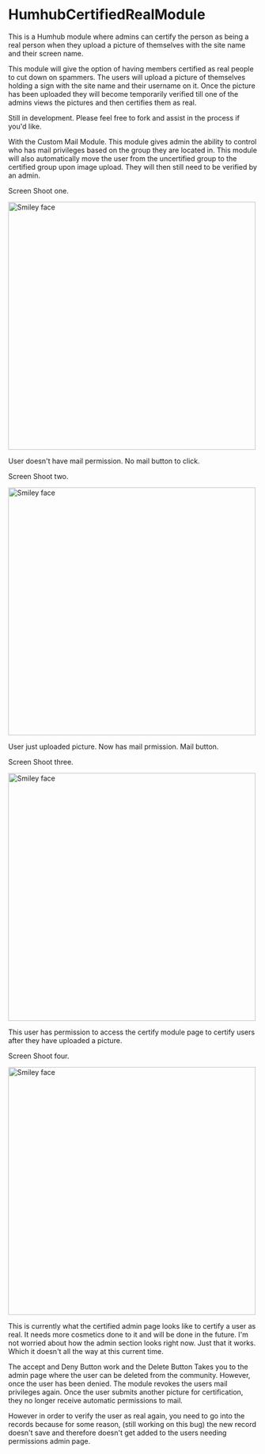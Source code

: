 # HumhubCertifiedRealModule
This is a Humhub module where admins can certify the person as being a real person when they upload a picture of themselves with the site name and their screen name. 

This module will give the option of having members certified as real people to cut down on spammers. The users will
upload a picture of themselves holding a sign with the site name and their username on it. Once the picture has been uploaded
they will become temporarily verified till one of the admins views the pictures and then certifies them as real. 

Still in development. Please feel free to fork and assist in the process if you'd like.

With the Custom Mail Module. This module gives admin the ability to control who has mail privileges based on the group they are located in. This module will also automatically move the user from the uncertified group to the certified group upon image upload. They will then still need to be verified by an admin.

Screen Shoot one. 

<img src="https://github.com/GreenVolume/member-certification-/blob/master/ScreenShots/certified.JPG?raw=true" alt="Smiley face" width="500" height="auto">

User doesn't have mail permission. No mail button to click. 

Screen Shoot two. 

<img src="https://github.com/GreenVolume/member-certification-/blob/master/ScreenShots/certified1.JPG?raw=true" alt="Smiley face" width="500" height="auto">

User just uploaded picture. Now has mail prmission. Mail button.

Screen Shoot three.

<img src="https://github.com/GreenVolume/member-certification-/blob/master/ScreenShots/certified2.JPG?raw=true" alt="Smiley face" width="500" height="auto">

This user has permission to access the certify module page to certify users after they have uploaded a picture. 

Screen Shoot four. 

<img src="https://github.com/GreenVolume/member-certification-/blob/master/ScreenShots/certified3.JPG?raw=true" alt="Smiley face" width="500" height="auto">

 This is currently what the certified admin page looks like to certify a user as real. It needs more cosmetics done to it and will be done in the future. I'm not worried about how the admin section looks right now. Just that it works. Which it doesn't all the way at this current time.
 
 
The accept and Deny Button work and the Delete Button Takes you to the admin page where the user can be deleted from the community. However, once the user has been denied. The module revokes the users mail privileges again. Once the user submits another picture for certification, they no longer receive automatic permissions to mail.


However in order to verify the user as real again, you need to go into the records because for some reason, (still working on this bug) the new record doesn't save and therefore doesn't get added to the users needing permissions admin page.

